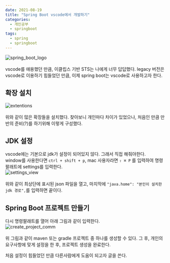 ```yaml
---
date: 2021-08-19
title: "Spring Boot vscode에서 개발하기"
categories:
  - 개인공부
  - springboot
tags:
  - spring
  - springboot
---
```


![spring_boot_logo](https://rnrudxo2872.github.io/assets/images/springboot/spring_boot_logo.png)  
<br>
vscode를 애용했던 만큼, 이클립스 기반 STS는 나에게 너무 답답했다. legacy 버전은 vscode로 이용하기 힘들었던 만큼, 이제 spring boot는 vscode로 사용하고자 한다.

## 확장 설치

![extentions](https://rnrudxo2872.github.io/assets/images/springboot/spring_boot_vscode_setting.png)  
<br>
위와 같이 많은 확장들을 설치했다. 찾아보니 개인마다 차이가 있었으나, 처음인 만큼 만반의 준비(?)를 하기위해 이렇게 구성했다.

## JDK 설정

vscode에는 기본으로 jdk가 설정이 되어있지 않다. 그래서 직접 해줘야한다.  
window를 사용한다면 <code>ctrl + shift + p</code>, mac 사용자라면 <code>⇧ ⌘ P</code> 를 입력하여 명령 팔래트에 settings를 입력한다.  
![settings_view](https://rnrudxo2872.github.io/assets/images/springboot/settings_view.png)  
<br>
위와 같이 최상단에 표시된 json 파일을 열고, 마지막에 <code>"java.home": "본인이 설치한 jdk 경로",</code>를 입력하면 끝이다.

## Spring Boot 프로젝트 만들기

다시 명령팔래트를 열어 아래 그림과 같이 입력한다.  
![create_project_comm](https://rnrudxo2872.github.io/assets/images/springboot/springboot_generate_comm.png)  
<br>
위 그림과 같이 maven 또는 gradle 프로젝트 중 하나를 생성할 수 있다.
그 후, 개인의 요구사항에 맞게 설정을 한 후, 프로젝트 생성을 완료한다.

처음 설정이 힘들었던 만큼 다른사람에게 도움이 되고자 글을 쓴다.
